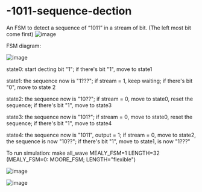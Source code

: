 # -1011-sequence-dection
An FSM to detect a sequence of “1011” in a stream of bit. (The left most bit come first)
![image](https://github.com/user-attachments/assets/7a192583-f178-4a70-9578-54961ea707c5)

FSM diagram:


![image](https://github.com/user-attachments/assets/f9fcccfc-1ed4-4262-b14f-24c10369408f)


state0: start decting bit "1"; if there's bit "1", move to state1

state1: the sequence now is "1???"; if stream = 1, keep waiting; if there's bit "0", move to state 2

state2: the sequence now is "10??"; if stream = 0, move to state0, reset the sequence; if there's bit "1", move to state3

state3: the sequence now is "101?"; if stream = 0, move to state0, reset the sequence; if there's bit "1", move to state4

state4: the sequence now is "1011", output = 1; if stream = 0, move to state2, the sequence is now "10??"; if there's bit "1", move to state1, is now "1???"

To run simulation:
make all_wave MEALY_FSM=1 LENGTH=32 (MEALY_FSM=0: MOORE_FSM; LENGTH="flexible")

![image](https://github.com/user-attachments/assets/695389a3-dba5-4e07-b22f-85cb1993d4ca)

![image](https://github.com/user-attachments/assets/204e47b7-158f-4c6a-afbd-5930a0c1987f)
